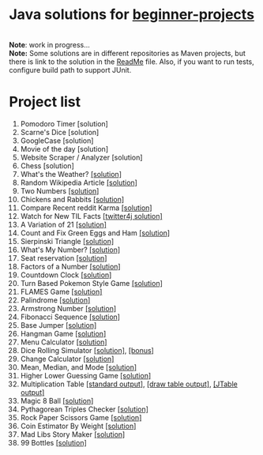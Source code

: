 # Java solutions for [beginner-projects](https://github.com/jorgegonzalez/beginner-projects)
<br><b>Note</b>: work in progress...
<br><b>Note:</b> Some solutions are in different repositories as Maven projects, but there is link to the solution in the <a href="https://github.com/jelenam86/SolutionsBeginnerProjects/blob/master/README.md">ReadMe</a> file. Also, if you want to run tests, configure build path to support JUnit.

# Project list
<ol>
<li>Pomodoro Timer [solution]</li>
<li>Scarne's Dice [solution]</li>
<li>GoogleCase [solution]</li>
<li>Movie of the day [solution]</li>
<li>Website Scraper / Analyzer [solution]</li>
<li>Chess [solution]</li>
<li>What's the Weather? <a href="https://github.com/jelenam86/projects-with-APIs/tree/master/src/main/java/weather">[solution]</a></li>
<li>Random Wikipedia Article <a href="https://github.com/jelenam86/tasks-with-json/tree/master/src/main/java/random_wiki">[solution]</a></li>
<li>Two Numbers <a href="https://github.com/jelenam86/solutions-beginner-projects/blob/master/src/mihajlovic/jelena/TwoNumbers.java">[solution]</a></li>
<li>Chickens and Rabbits <a href="https://github.com/jelenam86/solutions-beginner-projects/blob/master/src/mihajlovic/jelena/ChickensAndRabbits.java">[solution]</a></li>
<li>Compare Recent reddit Karma <a href="https://github.com/jelenam86/tasks-with-json/tree/master/src/main/java/reddit_user_info">[solution]</a></li>
<li>Watch for New TIL Facts <a href="https://github.com/jelenam86/tasks-with-json/tree/master/src/main/java/basic_twitter_bot">[twitter4j solution]</a></li>
<li>A Variation of 21 <a href="https://github.com/jelenam86/SolutionsBeginnerProjects/tree/master/src/mihajlovic/jelena/blackjack">[solution]</a></li>
<li>Count and Fix Green Eggs and Ham <a href="https://github.com/jelenam86/SolutionsBeginnerProjects/blob/master/src/mihajlovic/jelena/GreenEggsAndHam.java">[solution]</a></li>
<li>Sierpinski Triangle <a href="https://github.com/jelenam86/solutions-beginner-projects/blob/master/src/mihajlovic/jelena/SierpinskiTriangle.java">[solution]</a></li>
<li>What's My Number? <a href="https://github.com/jelenam86/SolutionsBeginnerProjects/blob/master/src/mihajlovic/jelena/WhatsMyNumber.java">[solution]</a></li>
<li>Seat reservation <a href="https://github.com/jelenam86/solutions-beginner-projects/tree/master/src/mihajlovic/jelena/seat_reservation">[solution]</a></li>
<li>Factors of a Number <a href="https://github.com/jelenam86/SolutionsBeginnerProjects/blob/master/src/mihajlovic/jelena/FactorsOfANumber.java">[solution]</a></li>
<li>Countdown Clock <a href="https://github.com/jelenam86/SolutionsBeginnerProjects/blob/master/src/mihajlovic/jelena/CountdownClock.java">[solution]</a></li>
<li>Turn Based Pokemon Style Game <a href="https://github.com/jelenam86/SolutionsBeginnerProjects/blob/master/src/mihajlovic/jelena/TurnBasedPokemonStyleGame.java">[solution]</a></li>
<li>FLAMES Game <a href="https://github.com/jelenam86/solutions-beginner-projects/tree/master/src/mihajlovic/jelena/flames_game">[solution]</a></li>
<li>Palindrome <a href="https://github.com/jelenam86/solutions-beginner-projects/blob/master/src/mihajlovic/jelena/Palindrome.java">[solution]</a></li>
<li>Armstrong Number <a href="https://github.com/jelenam86/SolutionsBeginnerProjects/blob/master/src/mihajlovic/jelena/ArmstrongNumber.java">[solution]</a></li>
<li>Fibonacci Sequence <a href="https://github.com/jelenam86/SolutionsBeginnerProjects/blob/master/src/mihajlovic/jelena/FibonacciSequence.java">[solution]</a></li>
<li>Base Jumper <a href="https://github.com/jelenam86/SolutionsBeginnerProjects/blob/master/src/mihajlovic/jelena/BaseJumper.java">[solution]</a></li>
<li>Hangman Game <a href="https://github.com/jelenam86/SolutionsBeginnerProjects/tree/master/src/mihajlovic/jelena/hangmanGame">[solution]</a></li>
<li>Menu Calculator <a href="https://github.com/jelenam86/SolutionsBeginnerProjects/tree/master/src/mihajlovic/jelena/menuCalculator">[solution]</a></li>
<li>Dice Rolling Simulator <a href="https://github.com/jelenam86/SolutionsBeginnerProjects/blob/master/src/mihajlovic/jelena/diceRollingSimulator/DiceRollingSimulator.java">[solution]</a>, <a href="https://github.com/jelenam86/SolutionsBeginnerProjects/tree/master/src/mihajlovic/jelena/diceRollingSimulator/bonus">[bonus]</a></li>
<li>Change Calculator <a href="https://github.com/jelenam86/SolutionsBeginnerProjects/blob/master/src/mihajlovic/jelena/ChangeCalculator.java">[solution]</a></li>
<li>Mean, Median, and Mode <a href="https://github.com/jelenam86/SolutionsBeginnerProjects/blob/master/src/mihajlovic/jelena/MeanMedianMode.java">[solution]</a></li>
<li>Higher Lower Guessing Game <a href="https://github.com/jelenam86/SolutionsBeginnerProjects/blob/master/src/mihajlovic/jelena/HigherLowerGuessingGame.java">[solution]</a></li>
<li>Multiplication Table <a href="https://github.com/jelenam86/SolutionsBeginnerProjects/blob/master/src/mihajlovic/jelena/multiplicationTable/MultiplicationTable.java">[standard output]</a>, <a href="https://github.com/jelenam86/SolutionsBeginnerProjects/blob/master/src/mihajlovic/jelena/multiplicationTable/MultiplicationTable2.java">[draw table output]</a>, <a href="https://github.com/jelenam86/SolutionsBeginnerProjects/blob/master/src/mihajlovic/jelena/multiplicationTable/MultiplicationTable3.java">[JTable output]</a></li>
<li>Magic 8 Ball <a href="https://github.com/jelenam86/SolutionsBeginnerProjects/blob/master/src/mihajlovic/jelena/Magic8ball.java">[solution]</a></li>
<li>Pythagorean Triples Checker <a href="https://github.com/jelenam86/SolutionsBeginnerProjects/blob/master/src/mihajlovic/jelena/PythagoreanTriplesChecker.java">[solution]</a></li>
<li>Rock Paper Scissors Game <a href="https://github.com/jelenam86/SolutionsBeginnerProjects/blob/master/src/mihajlovic/jelena/RockPaperScisscors.java">[solution]</a></li>
<li>Coin Estimator By Weight <a href="https://github.com/jelenam86/SolutionsBeginnerProjects/blob/master/src/mihajlovic/jelena/CoinEstimatorByWeight.java">[solution]</a></li>
<li>Mad Libs Story Maker <a href="https://github.com/jelenam86/SolutionsBeginnerProjects/blob/master/src/mihajlovic/jelena/MadLibs.java">[solution]</a></li>
<li>99 Bottles <a href="https://github.com/jelenam86/SolutionsBeginnerProjects/blob/master/src/mihajlovic/jelena/Bottles99.java">[solution]</a></li>
</ol>
